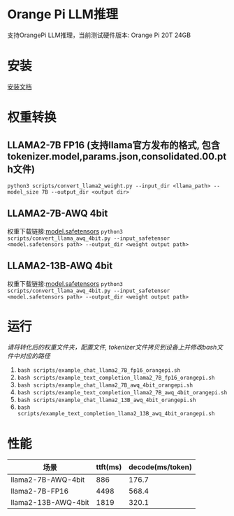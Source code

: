 # Orange Pi LLM推理
支持OrangePi LLM推理，当前测试硬件版本: Orange Pi 20T 24GB
# 安装
[安装文档](orangepi_install.md)
# 权重转换
## LLAMA2-7B FP16 (支持llama官方发布的格式, 包含tokenizer.model,params.json,consolidated.00.pth文件)
```python3 scripts/convert_llama2_weight.py --input_dir <llama_path> --model_size 7B --output_dir <output dir>```
## LLAMA2-7B-AWQ 4bit
权重下载链接:[model.safetensors](https://huggingface.co/TheBloke/Llama-2-7B-AWQ/blob/main/model.safetensors)
```python3 scripts/convert_llama_awq_4bit.py --input_safetensor <model.safetensors path> --output_dir <weight output path>```
## LLAMA2-13B-AWQ 4bit
权重下载链接:[model.safetensors](https://huggingface.co/TheBloke/Llama-2-13B-AWQ/resolve/main/model.safetensors)
```python3 scripts/convert_llama_awq_4bit.py --input_safetensor <model.safetensors path> --output_dir <weight output path>```

# 运行
*请将转化后的权重文件夹，配置文件, tokenizer文件拷贝到设备上并修改bash文件中对应的路径*

1. ```bash scripts/example_chat_llama2_7B_fp16_orangepi.sh```
2. ```bash scripts/example_text_completion_llama2_7B_fp16_orangepi.sh```
3. ```bash scripts/example_chat_llama2_7B_awq_4bit_orangepi.sh```
4. ```bash scripts/example_text_completion_llama2_7B_awq_4bit_orangepi.sh```
5. ```bash scripts/example_chat_llama2_13B_awq_4bit_orangepi.sh```
6. ```bash scripts/example_text_completion_llama2_13B_awq_4bit_orangepi.sh```

# 性能
|场景|ttft(ms)|decode(ms/token)|
|---|---|---|
|llama2-7B-AWQ-4bit|886|176.7|
|llama2-7B-FP16|4498|568.4|
|llama2-13B-AWQ-4bit|1819|320.1|
